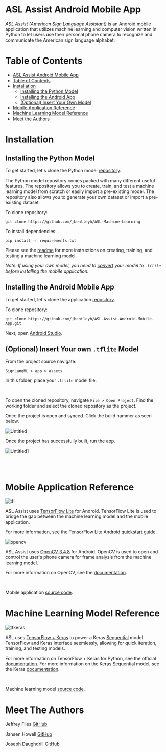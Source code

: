 # ASL Assist Android Mobile App

_ASL Assist (American Sign Language Assistant)_ is an Android mobile application that utilizes machine learning and computer vision written in Python to let users use their personal phone camera to recognize and communicate the American sign language alphabet. 

Table of Contents
=================
<!--ts-->
  * [ASL Assist Android Mobile App](#asl-assist-android-mobile-app)
  * [Table of Contents](#table-of-contents)
  * [Installation](#installation)
    * [Installing the Python Model](#installing-the-python-model)
    * [Installing the Android App](#installing-the-android-mobile-app)
    * [(Optional) Insert Your Own Model](#optional-insert-your-own-tflite-model)
  * [Mobile Application Reference](#mobile-application-reference)
  * [Machine Learning Model Reference](#machine-learning-model-reference)
  * [Meet the Authors](#meet-the-authors)
<!--te-->

Installation
============

Installing the Python Model
---

To get started, let's clone the Python model [repository](https://github.com/jbentleyh/Sign_Language_ML).

The Python model repository comes packed with many different useful features. The repository allows you to create, train, and test a machine learning model from scratch or easily import a pre-existing model. The repository also allows you to generate your own dataset or import a pre-existing dataset. 

To clone repository: 

```
git clone https://github.com/jbentleyh/ASL-Machine-Learning
```

To install dependencies: 
```
pip install -r requirements.txt
```


Please see the [readme](https://github.com/jbentleyh/Sign_Language_ML/blob/master/README.md) for more instructions on creating, training, and testing a machine learning model.

_Note: If using your own model, you need to [convert](https://www.tensorflow.org/lite/convert) your model to `.tflite` before installing the mobile application._

Installing the Android Mobile App
---------------------------------
To get started, let's clone the application [repository](https://github.com/jbentleyh/SignLangML_Android_Mobile_App).

To clone repository: 

```
git clone https://github.com/jbentleyh/ASL-Assist-Android-Mobile-App.git
```

Next, open [Android Studio](https://developer.android.com/studio). 

(Optional) Insert Your own `.tflite` Model
------------------------------------------
From the project source navigate:

```
SignLangML > app > assets
```
In this folder, place your `.tflite` model file.

<br/>

To open the cloned repository, navigate `File > Open Project`. Find the working folder and select the cloned repository as the project.

Once the project is open and synced. Click the build hammer as seen below.

![Untitled](https://user-images.githubusercontent.com/45768739/80325529-2c6b6c00-87fb-11ea-8c77-386567e2a0e5.png)

Once the project has successfully built, run the app.

![Untitled1](https://user-images.githubusercontent.com/45768739/80325726-eebb1300-87fb-11ea-8cc0-ee8518394b4c.png)

<br/>
<br/>

Mobile Application Reference
============================
![tfl](https://user-images.githubusercontent.com/45768739/80432979-48cedd80-88bb-11ea-9954-d4c83c5aad69.png)

ASL Assist uses [TensorFlow Lite](https://www.tensorflow.org/lite/) for Android. TensorFlow Lite is used to bridge the gap between the machine learning model and the mobile application. 

For more information, see the TensorFlow Lite Android [quickstart](https://www.tensorflow.org/lite/guide/android) guide.

![opencv](https://user-images.githubusercontent.com/45768739/80433735-51c0ae80-88bd-11ea-87e8-3a817d66ccff.png)

ASL Assist uses [OpenCV 3.4.8](https://opencv.org/releases/) for Android. OpenCV is used to open and control the user's phone camera for frame analysis from the machine learning model.

For more information on OpenCV, see the [documentation](https://docs.opencv.org/4.3.0/).

<br/>

Mobile application [source code](https://github.com/jbentleyh/ASL-Assist-Android-Mobile-App).

Machine Learning Model Reference
================================
![tfkeras](https://user-images.githubusercontent.com/45768739/80434838-7ec29080-88c0-11ea-925a-9ea0aa53ca94.png)

ASL uses [TensorFlow + Keras](https://www.tensorflow.org/guide/keras/overview) to power a Keras [Sequential](https://keras.io/getting-started/sequential-model-guide/) model. TensorFlow and Keras interface seemlessly, allowing for quick iteration, training, and testing models.

For more information on TensorFlow + Keras for Python, see the official [documentation](https://www.tensorflow.org/guide/keras/overview). For more information on the Keras Sequential model, see the Keras [documentation](https://keras.io/models/sequential/).

<br/>

Machine learning model [source code](https://github.com/jbentleyh/ASL-Machine-Learning).

Meet The Authors
================
Jeffrey Files     [GitHub](https://github.com/jjfiles)

Jansen Howell     [GitHub](https://github.com/jbentleyh)

Joseph Daughdrill [GitHub](https://github.com/jdaughd2)
